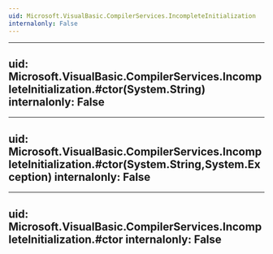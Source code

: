 ```yaml
---
uid: Microsoft.VisualBasic.CompilerServices.IncompleteInitialization
internalonly: False
---
```


---
uid: Microsoft.VisualBasic.CompilerServices.IncompleteInitialization.#ctor(System.String)
internalonly: False
---

---
uid: Microsoft.VisualBasic.CompilerServices.IncompleteInitialization.#ctor(System.String,System.Exception)
internalonly: False
---

---
uid: Microsoft.VisualBasic.CompilerServices.IncompleteInitialization.#ctor
internalonly: False
---
